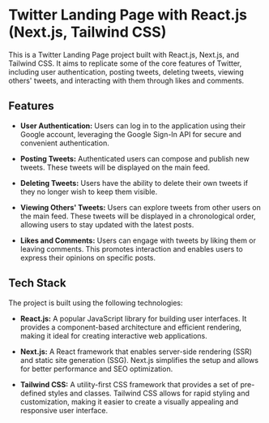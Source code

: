 # Twitter Landing Page with React.js (Next.js, Tailwind CSS)

This is a Twitter Landing Page project built with React.js, Next.js, and Tailwind CSS. It aims to replicate some of the core features of Twitter, including user authentication, posting tweets, deleting tweets, viewing others' tweets, and interacting with them through likes and comments.

## Features

- **User Authentication:** Users can log in to the application using their Google account, leveraging the Google Sign-In API for secure and convenient authentication.

- **Posting Tweets:** Authenticated users can compose and publish new tweets. These tweets will be displayed on the main feed.

- **Deleting Tweets:** Users have the ability to delete their own tweets if they no longer wish to keep them visible.

- **Viewing Others' Tweets:** Users can explore tweets from other users on the main feed. These tweets will be displayed in a chronological order, allowing users to stay updated with the latest posts.

- **Likes and Comments:** Users can engage with tweets by liking them or leaving comments. This promotes interaction and enables users to express their opinions on specific posts.

## Tech Stack

The project is built using the following technologies:

- **React.js:** A popular JavaScript library for building user interfaces. It provides a component-based architecture and efficient rendering, making it ideal for creating interactive web applications.

- **Next.js:** A React framework that enables server-side rendering (SSR) and static site generation (SSG). Next.js simplifies the setup and allows for better performance and SEO optimization.

- **Tailwind CSS:** A utility-first CSS framework that provides a set of pre-defined styles and classes. Tailwind CSS allows for rapid styling and customization, making it easier to create a visually appealing and responsive user interface.
